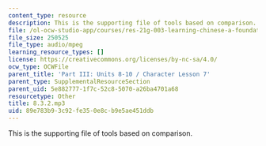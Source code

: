 ```yaml
---
content_type: resource
description: This is the supporting file of tools based on comparison.
file: /ol-ocw-studio-app/courses/res-21g-003-learning-chinese-a-foundation-course-in-mandarin-spring-2011/89e783b93c92fe350e8cb9e5ae451ddb_8.3.2.mp3
file_size: 250525
file_type: audio/mpeg
learning_resource_types: []
license: https://creativecommons.org/licenses/by-nc-sa/4.0/
ocw_type: OCWFile
parent_title: 'Part III: Units 8-10 / Character Lesson 7'
parent_type: SupplementalResourceSection
parent_uid: 5e882777-1f7c-52c8-5070-a26ba4701a68
resourcetype: Other
title: 8.3.2.mp3
uid: 89e783b9-3c92-fe35-0e8c-b9e5ae451ddb
---
```

This is the supporting file of tools based on comparison.
